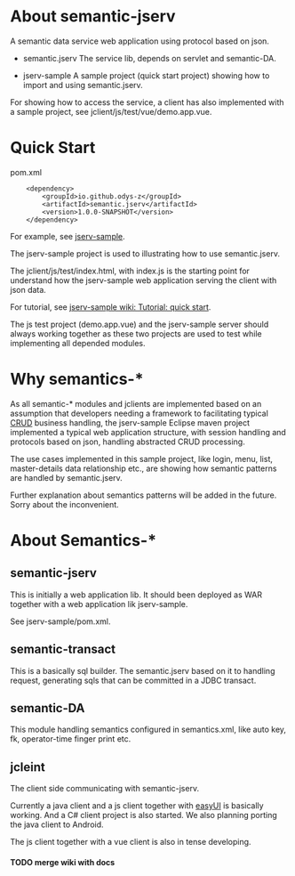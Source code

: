 # About semantic-jserv
A semantic data service web application using protocol based on json.

- semantic.jserv
The service lib, depends on servlet and semantic-DA.

- jserv-sample
A sample project (quick start project) showing how to import and using semantic.jserv.

For showing how to access the service, a client has also implemented with a sample project, see jclient/js/test/vue/demo.app.vue.

# Quick Start

pom.xml

~~~
    <dependency>
        <groupId>io.github.odys-z</groupId>
        <artifactId>semantic.jserv</artifactId>
        <version>1.0.0-SNAPSHOT</version>
    </dependency>
~~~

For example, see [jserv-sample](https://github.com/odys-z/semantic-jserv/tree/master/jserv-sample).

The jserv-sample project is used to illustrating how to use semantic.jserv.

The jclient/js/test/index.html, with index.js is the starting point for understand how the jserv-sample web application serving the client with json data.

For tutorial, see [jserv-sample wiki: Tutorial: quick start](https://github.com/odys-z/anclient/starter/jsample.html#jsample-quick-startt).

The js test project (demo.app.vue) and the jserv-sample server should always working together as these two projects are used to test while implementing all depended modules.

# Why semantics-*
As all semantic-* modules and jclients are implemented based on an assumption that developers needing a framework to facilitating typical [CRUD](https://en.wikipedia.org/wiki/Create,_read,_update_and_delete) business handling, the jserv-sample Eclipse maven project implemented a typical web application structure, with session handling and protocols based on json, handling abstracted CRUD processing.

The use cases implemented in this sample project, like login, menu, list, master-details data relationship etc., are showing how semantic patterns are handled by semantic.jserv.

Further explanation about semantics patterns will be added in the future. Sorry about the inconvenient.

# About Semantics-*

## semantic-jserv

This is initially a web application lib. It should been deployed as WAR together with a web application lik jserv-sample.

See jserv-sample/pom.xml.

## semantic-transact

This is a basically sql builder. The semantic.jserv based on it to handling request, generating sqls that can be committed in a JDBC transact.

## semantic-DA

This module handling semantics configured in semantics.xml, like auto key, fk, operator-time finger print etc.

## jcleint

The client side communicating with semantic-jserv.

Currently a java client and a js client together with [easyUI](https://www.jeasyui.com) is basically working. And a C# client project is also started. We also planning porting the java client to Android.

The js client together with a vue client is also in tense developing.

#### TODO merge wiki with docs

